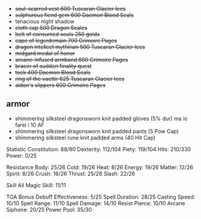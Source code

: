 + ~~soul-scarred vest              600 Tuscaran Glacier Ices~~ 
+ ~~sulphurous fiend gem           600 Daemon Blood Seals~~
+ tenacious night shadow          
+ ~~cloth cap                      500 Dragon Scales~~
+ ~~belt of consumed souls          250 golds~~
+ ~~cape of legerdemain            700 Grimoire Pages~~
+ ~~dragon intellect mythirian     500 Tuscaran Glacier Ices~~
+ ~~midgard medal of honor~~
+ ~~arcane-infused armband         600 Grimoire Pages~~
+ ~~bracer of sudden finality       quest~~
+ ~~tock                           400 Daemon Blood Seals~~
+ ~~ring of the vaettir            625 Tuscaran Glacier Ices~~
+ ~~aidon's slippers               600 Grimoire Pages~~

## armor

+ shimmering silksteel dragonsworn knit padded gloves (5% dur) ma io farei i 10 AF
+ shimmering silksteel dragonsworn knit padded pants  (5 Pow Cap)
+ shimmering silksteel rune knit padded arms          (40 Hit Cap)


Statistic
Constitution: 88/90
Dexterity: 112/104
Piety: 119/104
Hits: 210/330
Power: 0/25

Resistance
Body: 25/26
Cold: 19/26
Heat: 8/26
Energy: 19/26
Matter: 12/26
Spirit: 8/26
Crush: 16/26
Thrust: 25/26
Slash: 22/26

Skill
All Magic Skill: 11/11

TOA Bonus
Debuff Effectiveness: 5/25
Spell Duration: 28/25
Casting Speed: 10/10
Spell Range: 11/10
Spell Damage: 14/10
Resist Pierce: 10/10
Arcane Siphone: 20/25
Power Pool: 35/30